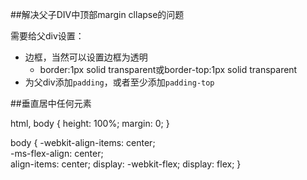 ##解决父子DIV中顶部margin cllapse的问题

需要给父div设置：

* 边框，当然可以设置边框为透明
   * border:1px solid transparent或border-top:1px solid transparent
* 为父div添加`padding`，或者至少添加`padding-top`

##垂直居中任何元素

html, body {
  height: 100%;
  margin: 0;
}

body {
  -webkit-align-items: center;  
  -ms-flex-align: center;  
  align-items: center;
  display: -webkit-flex;
  display: flex;
}
